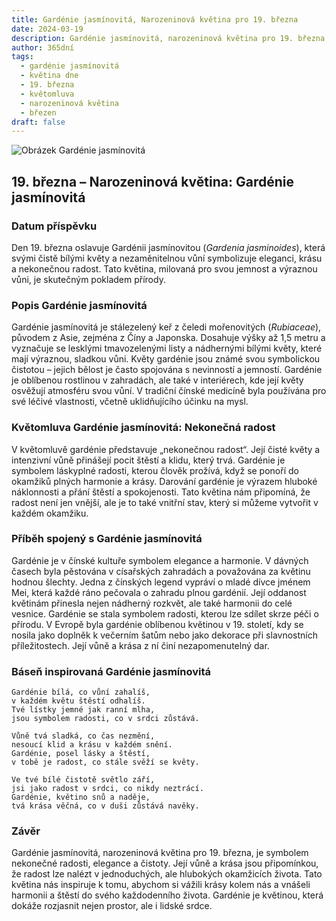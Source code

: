```yaml
---
title: Gardénie jasmínovitá, Narozeninová květina pro 19. března
date: 2024-03-19
description: Gardénie jasmínovitá, narozeninová květina pro 19. března, je symbolem Nekonečná radost. Objevte její jedinečný význam, fascinující příběhy a poezii, která oslavuje její krásu.
author: 365dní
tags:
  - gardénie jasmínovitá
  - květina dne
  - 19. března
  - květomluva
  - narozeninová květina
  - březen
draft: false
---
```


![Obrázek Gardénie jasmínovitá](https://cdn.pixabay.com/photo/2021/07/09/20/23/gardenia-jasminoides-6399959_1280.jpg#center)


## 19. března – Narozeninová květina: Gardénie jasmínovitá

### Datum příspěvku

Den 19. března oslavuje Gardénii jasmínovitou (_Gardenia jasminoides_), která svými čistě bílými květy a nezaměnitelnou vůní symbolizuje eleganci, krásu a nekonečnou radost. Tato květina, milovaná pro svou jemnost a výraznou vůni, je skutečným pokladem přírody.

### Popis Gardénie jasmínovitá

Gardénie jasmínovitá je stálezelený keř z čeledi mořenovitých (_Rubiaceae_), původem z Asie, zejména z Číny a Japonska. Dosahuje výšky až 1,5 metru a vyznačuje se lesklými tmavozelenými listy a nádhernými bílými květy, které mají výraznou, sladkou vůni. Květy gardénie jsou známé svou symbolickou čistotou – jejich bělost je často spojována s nevinností a jemností. Gardénie je oblíbenou rostlinou v zahradách, ale také v interiérech, kde její květy osvěžují atmosféru svou vůní. V tradiční čínské medicíně byla používána pro své léčivé vlastnosti, včetně uklidňujícího účinku na mysl.

### Květomluva Gardénie jasmínovitá: Nekonečná radost

V květomluvě gardénie představuje „nekonečnou radost“. Její čisté květy a intenzivní vůně přinášejí pocit štěstí a klidu, který trvá. Gardénie je symbolem láskyplné radosti, kterou člověk prožívá, když se ponoří do okamžiků plných harmonie a krásy. Darování gardénie je výrazem hluboké náklonnosti a přání štěstí a spokojenosti. Tato květina nám připomíná, že radost není jen vnější, ale je to také vnitřní stav, který si můžeme vytvořit v každém okamžiku.

### Příběh spojený s Gardénie jasmínovitá

Gardénie je v čínské kultuře symbolem elegance a harmonie. V dávných časech byla pěstována v císařských zahradách a považována za květinu hodnou šlechty. Jedna z čínských legend vypráví o mladé dívce jménem Mei, která každé ráno pečovala o zahradu plnou gardénií. Její oddanost květinám přinesla nejen nádherný rozkvět, ale také harmonii do celé vesnice. Gardénie se stala symbolem radosti, kterou lze sdílet skrze péči o přírodu. V Evropě byla gardénie oblíbenou květinou v 19. století, kdy se nosila jako doplněk k večerním šatům nebo jako dekorace při slavnostních příležitostech. Její vůně a krása z ní činí nezapomenutelný dar.

### Báseň inspirovaná Gardénie jasmínovitá

```
Gardénie bílá, co vůní zahalíš,  
v každém květu štěstí odhalíš.  
Tvé lístky jemné jak ranní mlha,  
jsou symbolem radosti, co v srdci zůstává.

Vůně tvá sladká, co čas nezmění,  
nesoucí klid a krásu v každém snění.  
Gardénie, posel lásky a štěstí,  
v tobě je radost, co stále svěží se květy.

Ve tvé bílé čistotě světlo září,  
jsi jako radost v srdci, co nikdy neztrácí.  
Gardénie, květino snů a naděje,  
tvá krása věčná, co v duši zůstává navěky.
```

### Závěr

Gardénie jasmínovitá, narozeninová květina pro 19. března, je symbolem nekonečné radosti, elegance a čistoty. Její vůně a krása jsou připomínkou, že radost lze nalézt v jednoduchých, ale hlubokých okamžicích života. Tato květina nás inspiruje k tomu, abychom si vážili krásy kolem nás a vnášeli harmonii a štěstí do svého každodenního života. Gardénie je květinou, která dokáže rozjasnit nejen prostor, ale i lidské srdce.